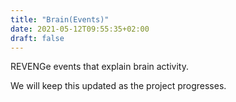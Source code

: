 ```yaml
---
title: "Brain(Events)"
date: 2021-05-12T09:55:35+02:00
draft: false
---
```


REVENGe events that explain brain activity.

We will keep this updated as the project progresses.

